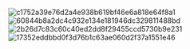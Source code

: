 ![c1752a39e76d2a4e938b619bf46e6a818e64f8a1](https://github.com/user-attachments/assets/b4d3fb6a-3971-4d43-b27f-e4a6209593bf)
![60844b8a2dc4c932e134e181946dc329811488bd](https://github.com/user-attachments/assets/859c8ffb-23dc-44bd-9f84-3d8d5b94da81)
![2b26d7c83c60c40ed2dd8f29455ccd5730b9e231](https://github.com/user-attachments/assets/fcbb4b25-6aa6-437c-9efc-c41177e7740f)
![17352eddbbd0f3d76b1c63ae060d2f37a1551e46](https://github.com/user-attachments/assets/e0320770-b7d9-44e1-b76f-107a5d346007)
